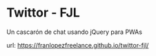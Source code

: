 # Twittor - FJL

Un cascarón de chat usando jQuery para PWAs

url: https://franlopezfreelance.github.io/twittor-fjl/
